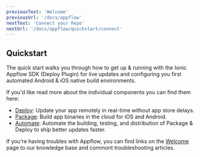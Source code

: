 ```yaml
---
previousText: 'Welcome'
previousUrl: '/docs/appflow'
nextText: 'Connect your Repo'
nextUrl: '/docs/appflow/quickstart/connect'
---
```


## Quickstart
The quick start walks you through how to get up & running with the Ionic Appflow SDK (Deploy Plugin) for
live updates and configuring you first automated Android & iOS native build environments.

If you'd like read more about the individual components you can find them here:

 * [Deploy](/docs/appflow/deploy/intro): Update your app remotely in real-time without app store delays.
 * [Package](/docs/appflow/package/intro): Build app binaries in the cloud for iOS and Android.
 * [Automate](/docs/appflow/automation/intro): Automate the building, testing, and distribution of Package & Deploy to ship better updates faster.

If you're having troubles with Appflow, you can find links on the [Welcome](/docs/appflow)
page to our knowledge base and commont troubleshooting articles.
